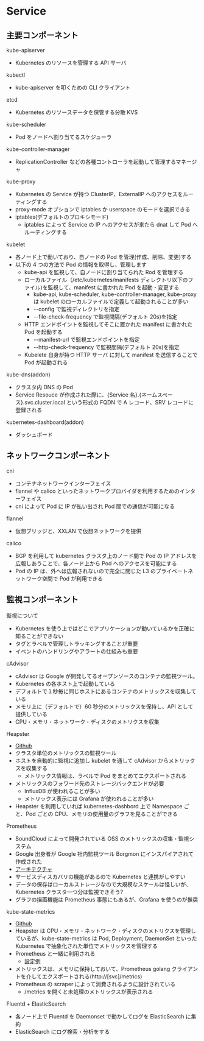 # Service

## 主要コンポーネント

kube-apiserver

- Kubernetes のリソースを管理する API サーバ

kubectl

- kube-apiserver を叩くための CLI クライアント

etcd

- Kubernetes のリソースデータを保管する分散 KVS

kube-scheduler

- Pod をノードへ割り当てるスケジューラ

kube-controller-manager

- ReplicationController などの各種コントローラを起動して管理するマネージャ

kube-proxy

- Kubernetes の Service が持つ ClusterIP、ExternalIP へのアクセスをルーティングする
- proxy-mode オプションで iptables か userspace のモードを選択できる
- iptables(デフォルトのプロキシモード)
  - iptables によって Service の IP へのアクセスが来たら dnat して Pod へルーティングする

kubelet

- 各ノード上で動いており、自ノードの Pod を管理(作成、削除、変更)する
- 以下の 4 つの方法で Pod の情報を取得し、管理します
  - kube-api を監視して、自ノードに割り当てられた Rod を管理する
  - ローカルファイル（/etc/kubernetes/manifests ディレクトリ以下のファイル)を監視して、manifest に書かれた Pod を起動・変更する
    - kube-api, kube-scheduler, kube-controller-manager, kube-proxy は kubelet のローカルファイルで定義して起動されることが多い
    - --config で監視ディレクトリを指定
    - --file-check-frequency で監視間隔(デフォルト 20s)を指定
  - HTTP エンドポイントを監視してそこに置かれた manifest に書かれた Pod を起動する
    - --manifest-url で監視エンドポイントを指定
    - --http-check-frequency で監視間隔(デフォルト 20s)を指定
  - Kubelete 自身が持つ HTTP サーバ に対して manifest を送信することで Pod が起動される

kube-dns(addon)

- クラスタ内 DNS の Pod
- Service Resouce が作成された際に、{Service 名}.{ネームスペース}.svc.cluster.local という形式の FQDN で A レコード、SRV レコードに登録される

kubernetes-dashboard(addon)

- ダッシュボード

## ネットワークコンポーネント

cni

- コンテナネットワークインターフェイス
- flannel や calico といったネットワークプロバイダを利用するためのインターフェイス
- cni によって Pod に IP が払い出され Pod 間での通信が可能になる

flannel

- 仮想ブリッジと、XXLAN で仮想ネットワークを提供

calico

- BGP を利用して kubernetes クラスタ上のノード間で Pod の IP アドレスを広報しあうことで、各ノード上から Pod へのアクセスを可能にする
- Pod の IP は、外へは広報されないので完全に閉じた L3 のプライベートネットワーク空間で Pod が利用できる

## 監視コンポーネント

監視について

- Kubernetes を使う上ではどこでアプリケーションが動いているかを正確に知ることができない
- タグとラベルで管理しトラッキングすることが重要
- イベントのハンドリングやアラートの仕組みも重要

cAdvisor

- cAdvisor は Google が開発してるオープンソースのコンテナの監視ツール。
- Kubernetes の各ホスト上で起動している
- デフォルトで１秒毎に同じホストにあるコンテナのメトリックスを収集している
- メモリ上に（デフォルトで）60 秒分のメトリックスを保持し、API として提供している
- CPU・メモリ・ネットワーク・ディスクのメトリクスを収集

Heapster

- [Github](https://github.com/kubernetes/heapster)
- クラスタ単位のメトリックスの監視ツール
- ホストを自動的に監視に追加し kubelet を通して cAdvisor からメトリックスを収集する
  - メトリックス情報は、ラベルで Pod をまとめてエクスポートされる
- メトリックスのフォワード先のストレージバックエンドが必要
  - InfluxDB が使われることが多い
  - メトリックス表示には Grafana が使われることが多い
- Heapster を利用していれば kubernetes-dashbord 上で Namespace ごと、Pod ごとの CPU、メモリの使用量のグラフを見ることができる

Prometheus

- SoundCloud によって開発されている OSS のメトリックスの収集・監視システム
- Google 出身者が Google 社内監視ツール Borgmon にインスパイアされて作成された
- [アーキテクチャ](https://prometheus.io/docs/introduction/overview/#architecture)
- サービスディスカバリの機能があるので Kubernetes と連携がしやすい
- データの保存はローカルストレージなので大規模なスケールは怪しいが、Kubernetes クラスタ一つ分は監視できそう?
- グラフの描画機能は Prometheus 事態にもあるが、Grafana を使うのが推奨

kube-state-metrics

- [Github](https://github.com/kubernetes/kube-state-metrics)
- Heapster は CPU・メモリ・ネットワーク・ディスクのメトリクスを管理しているが、kube-state-metrics は Pod, Deployment, DaemonSet といった Kubernetes で抽象化された単位でメトリックスを管理する
- Prometheus と一緒に利用される
  - [設定例](https://raw.githubusercontent.com/prometheus/prometheus/master/documentation/examples/prometheus-kubernetes.yml)
- メトリックスは、メモリに保持しておいて、Prometheus golang クライアントを介してエクスポートされる(http://[svc]/metrics)
- Prometheus の scraper によって消費されるように設計されている
  - /metrics を開くと未処理のメトリックスが表示される

Fluentd + ElasticSearch

- 各ノード上で Fluentd を Daemonset で動かしてログを ElasticSearch に集約
- ElasticSearch にログ検索・分析をする
